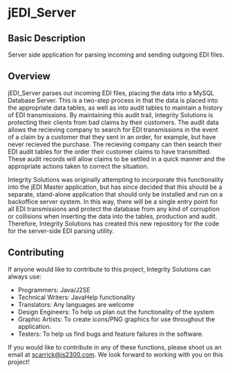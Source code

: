 # jEDI_Server
## Basic Description
Server side application for parsing incoming and sending outgoing  EDI files.

## Overview
jEDI_Server parses out incoming EDI files, placing the data into a MySQL Database Server. This is a two-step process in that the data is placed into the appropriate data tables, as well as into audit tables to maintain a history of EDI transmissions. By maintaining this audit trail, Integrity Solutions is protecting their clients from bad claims by their customers. The audit data allows the recieving company to search for EDI transmissions in the event of a claim by a customer that they sent in an order, for example, but have never recieved the purchase. The recieving company can then search their EDI audit tables for the order their customer claims to have transmitted. These audit records will allow claims to be settled in a quick manner and the appropriate actions taken to correct the situation.

Integrity Solutions was originally attempting to incorporate this functionality into the jEDI Master application, but has since decided that this should be a separate, stand-alone application that should only be installed and run on a backoffice server system. In this way, there will be a single entry point for all EDI transmissions and protect the database from any kind of corruption or collisions when inserting the data into the tables, production and audit. Therefore, Integrity Solutions has created this new repository for the code for the server-side EDI parsing utility.

## Contributing
If anyone would like to contribute to this project, Integrity Solutions can always use:
* Programmers: Java/J2SE
* Technical Writers: JavaHelp functionality
* Translators: Any languages are welcome
* Design Engineers: To help us plan out the functionality of the system
* Graphic Artists: To create icons/PNG graphics for use throughout the application.
* Testers: To help us find bugs and feature failures in the software.

If you would like to contribute in any of these functions, please shoot us an email at scarrick@is2300.com. We look forward to working with you on this project!
